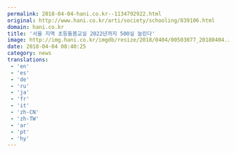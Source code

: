 ```yaml
---
permalink: 2018-04-04-hani.co.kr--1134792922.html
original: http://www.hani.co.kr/arti/society/schooling/839106.html
domain: hani.co.kr
title: '서울 지역 초등돌봄교실 2022년까지 500실 늘린다'
image: http://img.hani.co.kr/imgdb/resize/2018/0404/00503077_20180404.JPG
date: 2018-04-04 08:40:25
category: news
translations: 
 - 'en'
 - 'es'
 - 'de'
 - 'ru'
 - 'ja'
 - 'fr'
 - 'it'
 - 'zh-CN'
 - 'zh-TW'
 - 'ar'
 - 'pt'
 - 'hy'
---
```


